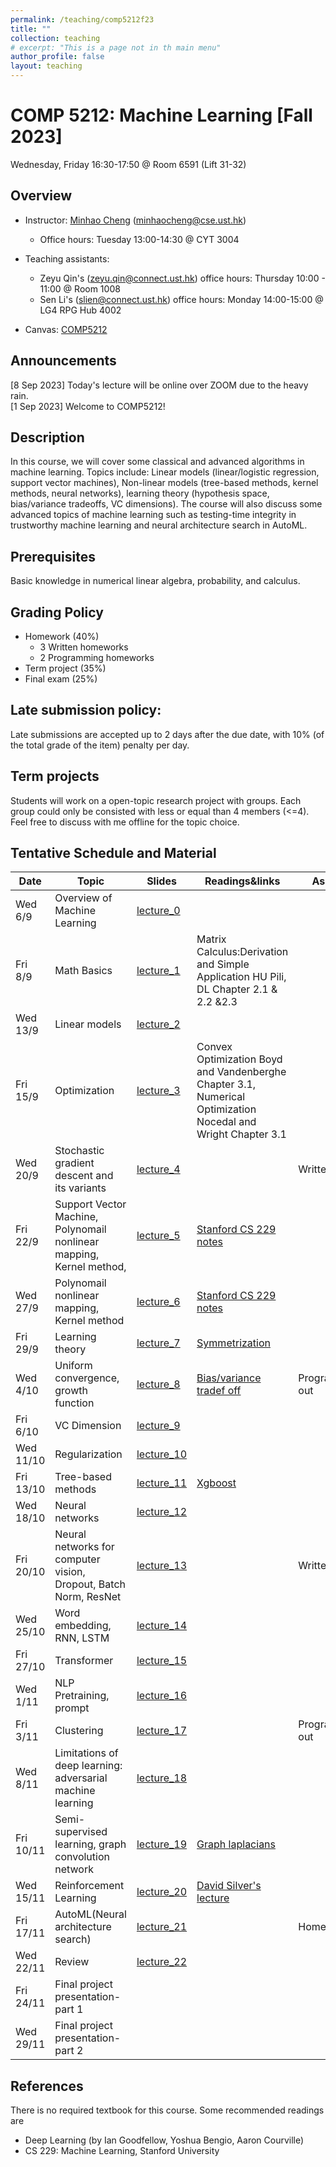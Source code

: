 ```yaml
---
permalink: /teaching/comp5212f23
title: ""
collection: teaching
# excerpt: "This is a page not in th main menu"
author_profile: false
layout: teaching
---
```


# COMP 5212: Machine Learning [Fall 2023]
Wednesday, Friday 16:30-17:50 @ Room 6591 (Lift 31-32)
## Overview
- Instructor: [Minhao Cheng](https://cmhcbb.github.io) (minhaocheng@cse.ust.hk)
    - Office hours: Tuesday 13:00-14:30 @ CYT 3004

- Teaching assistants: 
    - Zeyu Qin's (zeyu.qin@connect.ust.hk) office hours: Thursday 10:00 - 11:00 @ Room 1008
    - Sen Li's (slien@connect.ust.hk) office hours: Monday 14:00-15:00 @ LG4 RPG Hub 4002 
- Canvas: [COMP5212](https://canvas.ust.hk/courses/52271)

## Announcements
[8 Sep 2023] Today's lecture will be online over ZOOM due to the heavy rain.  
[1 Sep 2023] Welcome to COMP5212!

## Description
In this course, we will cover some classical and advanced algorithms in machine learning. Topics include: Linear models (linear/logistic regression, support vector machines), Non-linear models (tree-based methods, kernel methods, neural networks), learning theory (hypothesis space, bias/variance tradeoffs, VC dimensions). The course will also discuss some advanced topics of machine learning such as testing-time integrity in trustworthy machine learning and neural architecture search in AutoML.
## Prerequisites
Basic knowledge in numerical linear algebra, probability, and calculus. 
## Grading Policy
- Homework (40%)
    - 3 Written homeworks
    - 2 Programming homeworks 
- Term project (35%)
- Final exam (25%)

## Late submission policy:
Late submissions are accepted up to 2 days after the due date, with 10% (of the total grade of the item) penalty per day.

## Term projects
Students will work on a open-topic research project with groups. Each group could only be consisted with less or equal than 4 members (<=4). Feel free to discuss with me offline for the topic choice.

## Tentative Schedule and Material

|  Date   | Topic                        | Slides | Readings&links | Assignments |
|  ----   | ----                         | ----   | ----           | ----        |
| Wed 6/9 | Overview of Machine Learning | [lecture_0](https://cmhcbb.github.io/files/COMP5212f23/Lecture_0.pdf)       |                |             |
| Fri 8/9     | Math Basics                  | [lecture_1](https://cmhcbb.github.io/files/COMP5212f23/Lecture_1.pdf)  | Matrix Calculus:Derivation and Simple Application HU Pili,   DL Chapter 2.1 & 2.2 &2.3                |             |
| Wed 13/9| Linear models |  [lecture_2](https://cmhcbb.github.io/files/COMP5212f23/Lecture_2.pdf)     |                |             |
| Fri 15/9 | Optimization |     [lecture_3](https://cmhcbb.github.io/files/COMP5212f23/Lecture_3.pdf)              |  Convex Optimization Boyd and Vandenberghe Chapter 3.1, Numerical Optimization Nocedal and Wright Chapter 3.1        |     |
| Wed 20/9 | Stochastic gradient descent and its variants  | [lecture_4](https://cmhcbb.github.io/files/COMP5212f23/Lecture_4.pdf)                 |        |  Written_hw1 out  |
| Fri 22/9 | Support Vector Machine, Polynomail nonlinear mapping, Kernel method,  |    [lecture_5](https://cmhcbb.github.io/files/COMP5212f23/Lecture_5-6.pdf) |   [Stanford CS 229 notes](https://see.stanford.edu/materials/aimlcs229/cs229-notes3.pdf)             |             |
| Wed 27/9 | Polynomail nonlinear mapping, Kernel method  |    [lecture_6](https://cmhcbb.github.io/files/COMP5212f23/Lecture_5-6.pdf) |   [Stanford CS 229 notes](https://see.stanford.edu/materials/aimlcs229/cs229-notes3.pdf)             |             |
| Fri 29/9 | Learning theory  |  [lecture_7](https://cmhcbb.github.io/files/COMP5212f23/Lecture_7.pdf)   |  [Symmetrization](https://mlweb.loria.fr/book/en/symmetrization.html)              |          |  
| Wed 4/10 | Uniform convergence, growth function |  [lecture_8](https://cmhcbb.github.io/files/COMP5212f23/Lecture_8.pdf)      | [Bias/variance tradef off](https://en.wikipedia.org/wiki/Bias%E2%80%93variance_tradeoff)           |    Programming_HW1 out         |   
| Fri 6/10 | VC Dimension|  [lecture_9](https://cmhcbb.github.io/files/COMP5212f23/Lecture_9.pdf)        |                |             |
| Wed 11/10 | Regularization|  [lecture_10](https://cmhcbb.github.io/files/COMP5212f23/Lecture_10.pdf)      |                |             |
| Fri 13/10 | Tree-based methods |  [lecture_11](https://cmhcbb.github.io/files/COMP5212f23/Lecture_11.pdf)      |    [Xgboost](https://xgboost.readthedocs.io/en/stable/tutorials/model.html)            |             |
| Wed 18/10 | Neural networks | [lecture_12](https://cmhcbb.github.io/files/COMP5212f23/Lecture_12.pdf)        |                |            |
| Fri 20/10 | Neural networks for computer vision, Dropout, Batch Norm, ResNet| [lecture_13](https://cmhcbb.github.io/files/COMP5212f23/Lecture_13.pdf)       |                  | Written_hw2 out   |
| Wed 25/10 | Word embedding, RNN, LSTM|  [lecture_14](https://cmhcbb.github.io/files/COMP5212f23/Lecture_14.pdf)      |               |             |
| Fri 27/10 | Transformer|  [lecture_15](https://cmhcbb.github.io/files/COMP5212f23/Lecture_15.pdf)      | 
| Wed 1/11 | NLP Pretraining, prompt|  [lecture_16](https://cmhcbb.github.io/files/COMP5212f23/Lecture_16.pdf)      |               |          |
| Fri 3/11|  Clustering|  [lecture_17](https://cmhcbb.github.io/files/COMP5212f23/Lecture_17.pdf)       |  |  Programming_HW2 out           |
| Wed 8/11 | Limitations of deep learning: adversarial machine learning | [lecture_18](https://cmhcbb.github.io/files/COMP5212f23/Lecture_18.pdf)       |                |             |
| Fri 10/11 | Semi-supervised learning, graph convolution network |  [lecture_19](https://cmhcbb.github.io/files/COMP5212f23/Lecture_19.pdf)      |     [Graph laplacians](https://math.uchicago.edu/~may/REU2022/REUPapers/Li,Hanchen.pdf)           |             |
| Wed 15/11 | Reinforcement Learning | [lecture_20](https://cmhcbb.github.io/files/COMP5212f23/Lecture_20.pdf)       |  [David Silver's lecture](https://www.davidsilver.uk/teaching/)              |             |
| Fri 17/11 | AutoML(Neural architecture search) | [lecture_21](https://cmhcbb.github.io/files/COMP5212f23/Lecture_21.pdf)       |                |      Homework3 out       |
| Wed 22/11 | Review | [lecture_22](https://cmhcbb.github.io/files/COMP5212f23/Review.pdf)         |                |             |
| Fri 24/11 | Final project presentation-part 1|          |                |             |
| Wed 29/11 | Final project presentation-part 2|          |                |             |


## References
There is no required textbook for this course. Some recommended readings are
- Deep Learning (by Ian Goodfellow, Yoshua Bengio, Aaron Courville)
- CS 229: Machine Learning, Stanford University


